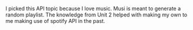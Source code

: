 I picked this API topic because I love music.
Musi is meant to generate a random playlist.
The knowledge from Unit 2 helped with making my own to me making use of spotify API in the past.
